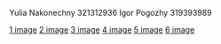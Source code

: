 Yulia Nakonechny 321312936
Igor Pogozhy 319393989


[1 image](./picReadme/1.jpg)
[2 image](./picReadme/2.jpg)
[3 image](./picReadme/3.jpg)
[4 image](./picReadme/4.jpg)
[5 image](./picReadme/5.jpg)
[6 image](./picReadme/6.jpg)
